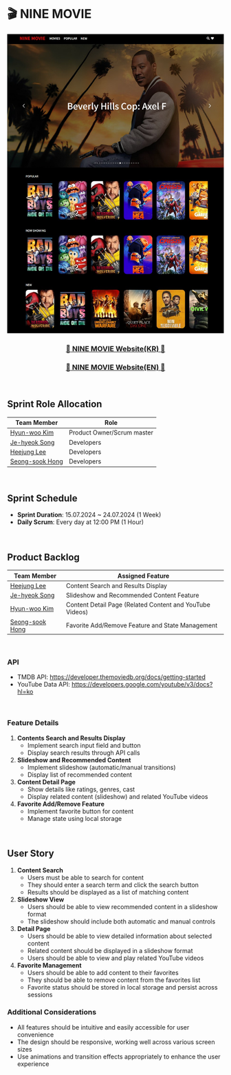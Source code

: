 # 🎬 NINE MOVIE

<div align=center>
<!-- <img src="https://github.com/user-attachments/assets/1e92ce1f-1f8e-40d5-ac0a-9d497701f345" alt="NINE MOVIE" width="600px"/> -->
<img src="./img/Mainimage.jpg" alt="NINE MOVIE" width="600px"/>

### [🍿 NINE MOVIE Website(KR) 🍿](https://ninemovie.netlify.app/)
### [🍿 NINE MOVIE Website(EN) 🍿](https://ninemovienew.netlify.app/)
</div>

<br />

## Sprint Role Allocation

| Team Member                                  | Role                        |
| ----------------------------------------     | --------------------------  |
| [Hyun-woo Kim](https://github.com/khwww)     | Product Owner/Scrum master  |
| [Je-hyeok Song](https://github.com/song2805) | Developers                  |
| [Heejung Lee](https://github.com/victoryalhj)| Developers                  |
| [Seong-sook Hong](https://github.com/SSUK-H) | Developers                  |

<br />

## Sprint Schedule

- **Sprint Duration**: 15.07.2024 ~ 24.07.2024 (1 Week)
- **Daily Scrum**:  Every day at 12:00 PM (1 Hour)

<br />

## Product Backlog

| Team Member                                   | Assigned Feature                                         |
| ----------------------------------------------| -------------------------------------------------------- |
| [Heejung Lee](https://github.com/victoryalhj) | Content Search and Results Display                       |
| [Je-hyeok Song](https://github.com/song2805)  | Slideshow and Recommended Content Feature                |
| [Hyun-woo Kim](https://github.com/khwww)      | Content Detail Page (Related Content and YouTube Videos) |
| [Seong-sook Hong](https://github.com/SSUK-H)  | Favorite Add/Remove Feature and State Management         |

<br />

### API

- TMDB API: https://developer.themoviedb.org/docs/getting-started
- YouTube Data API: https://developers.google.com/youtube/v3/docs?hl=ko

<br />

### Feature Details

1. **Contents Search and Results Display**
   - Implement search input field and button
   - Display search results through API calls
2. **Slideshow and Recommended Content**
   - Implement slideshow (automatic/manual transitions)
   - Display list of recommended content
3. **Content Detail Page**
   - Show details like ratings, genres, cast
   - Display related content (slideshow) and related YouTube videos
4. **Favorite Add/Remove Feature**
   - Implement favorite button for content
   - Manage state using local storage

<br />

## User Story

1. **Content Search**
   - Users must be able to search for content
   - They should enter a search term and click the search button
   - Results should be displayed as a list of matching content
2. **Slideshow View**
   - Users should be able to view recommended content in a slideshow format
   - The slideshow should include both automatic and manual controls
3. **Detail Page**
   - Users should be able to view detailed information about selected content
   - Related content should be displayed in a slideshow format
   - Users should be able to view and play related YouTube videos
4. **Favorite Management**
   - Users should be able to add content to their favorites
   - They should be able to remove content from the favorites list
   - Favorite status should be stored in local storage and persist across sessions

### Additional Considerations

- All features should be intuitive and easily accessible for user convenience
- The design should be responsive, working well across various screen sizes
- Use animations and transition effects appropriately to enhance the user experience
